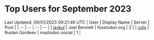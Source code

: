 # Top Users for September 2023
Last Updated: 09/01/2023 09:21:46 UTC
| User | Display Name | Server | Post |
| -- | -- | -- | -- |
| [jaykul](https://fosstodon.org/@jaykul) | Joel Bennett | fosstodon.org | 2 |
| [rulix](https://mastodon.social/@rulix) | Ruslan Gordeev | mastodon.social | 1 |
